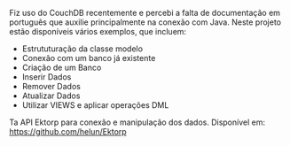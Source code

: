 Fiz uso do CouchDB recentemente e percebi a falta de documentação em português que auxilie principalmente na conexão com Java. Neste projeto estão disponíveis vários exemplos, que incluem:

- Estrututuração da classe modelo
- Conexão com um banco já existente
- Criação de um Banco 
- Inserir Dados
- Remover Dados
- Atualizar Dados
- Utilizar VIEWS e aplicar operações DML

Ta API Ektorp para conexão e manipulação dos dados. Disponível em: https://github.com/helun/Ektorp
